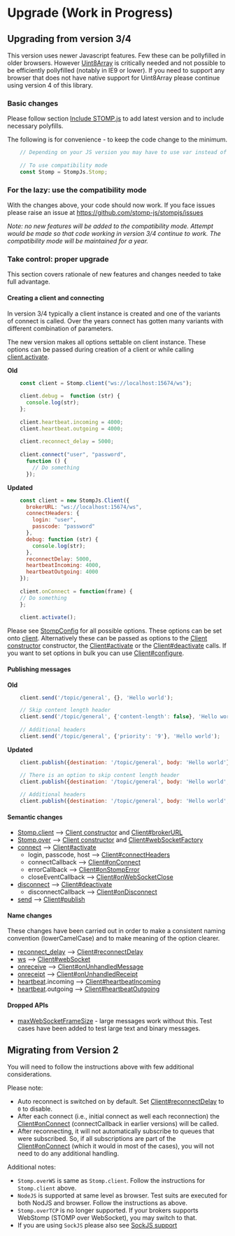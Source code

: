 # Upgrade (Work in Progress)

## Upgrading from version 3/4

This version uses newer Javascript features. Few these can be pollyfilled in older
browsers.
However [Uint8Array](https://developer.mozilla.org/en-US/docs/Web/JavaScript/Reference/Global_Objects/Uint8Array)
is critically needed and not possible to be efficiently pollyfilled  (notably in IE9 or lower).
If you need to support any browser that does not have native support for Uint8Array
please continue using version 4 of this library.

### Basic changes

Please follow section [Include STOMP.js](usage.html#include-stomp-js) to add latest version
and to include necessary polyfills.

The following is for convenience - to keep the code change to the minimum.

```javascript
    // Depending on your JS version you may have to use var instead of const 
     
    // To use compatibility mode
    const Stomp = StompJs.Stomp;
```

### For the lazy: use the compatibility mode

With the changes above, your code should now work. If you face issues please
raise an issue at https://github.com/stomp-js/stompjs/issues

*Note: no new features will be added to the compatibility mode.
Attempt would be made so that code working in version 3/4 continue
to work. The compatibility mode will be maintained for a year.*


### Take control: proper upgrade

This section covers rationale of new features and 
changes needed to take full advantage.

#### Creating a client and connecting

In version 3/4 typically a client instance is created and one of the
variants of connect is called.
Over the years connect has gotten many variants with different
combination of parameters.

The new version makes all options settable on client instance.
These options can be passed during creation of a client or while
calling [client.activate](https://stomp-js.github.io/stompjs/classes/Client.html#activate).

**Old**

```javascript
    const client = Stomp.client("ws://localhost:15674/ws");
    
    client.debug =  function (str) {
      console.log(str);
    };
    
    client.heartbeat.incoming = 4000;
    client.heartbeat.outgoing = 4000;
    
    client.reconnect_delay = 5000;
    
    client.connect("user", "password",
      function () {
        // Do something
      });
```

**Updated**

```javascript
    const client = new StompJs.Client({
      brokerURL: "ws://localhost:15674/ws",
      connectHeaders: {
        login: "user",
        passcode: "password"
      },
      debug: function (str) {
        console.log(str);
      },
      reconnectDelay: 5000,
      heartbeatIncoming: 4000,
      heartbeatOutgoing: 4000
    });
    
    client.onConnect = function(frame) {
    // Do something
    };
    
    client.activate();
```

Please see [StompConfig](../interfaces/StompConfig.html) for all possible options.
These options can be set onto [client](../classes/Client.html).
Alternatively these can be passed
as options to the [Client constructor](../classes/Client.html#constructor) constructor,
the [Client#activate](../classes/Client.html#activate)
or the [Client#deactivate](../classes/Client.html#deactivate) calls.
If you want to set options in bulk you can use [Client#configure](../classes/Client.html#configure).

#### Publishing messages

**Old**

```javascript
    client.send('/topic/general', {}, 'Hello world');

    // Skip content length header
    client.send('/topic/general', {'content-length': false}, 'Hello world');
 
    // Additional headers
    client.send('/topic/general', {'priority': '9'}, 'Hello world');
```

**Updated**

```javascript
    client.publish({destination: '/topic/general', body: 'Hello world'});

    // There is an option to skip content length header
    client.publish({destination: '/topic/general', body: 'Hello world', skipContentLengthHeader: true});
    
    // Additional headers
    client.publish({destination: '/topic/general', body: 'Hello world', headers: {'priority': '9'}});
```

#### Semantic changes

- [Stomp.client](../classes/Stomp.html#client) --> [Client constructor](../classes/Client.html#constructor)
  and [Client#brokerURL](../classes/Client.html#brokerURL)
- [Stomp.over](../classes/Stomp.html#over) --> [Client constructor](../classes/Client.html#constructor)
  and [Client#webSocketFactory](../classes/Client.html#webSocketFactory)
- [connect](../classes/CompatClient.html#connect) --> [Client#activate](../classes/Client.html#activate)
    - login, passcode, host --> [Client#connectHeaders](../classes/Client.html#connectHeaders)
    - connectCallback --> [Client#onConnect](../classes/Client.html#onConnect) 
    - errorCallback --> [Client#onStompError](../classes/Client.html#onStompError)
    - closeEventCallback --> [Client#onWebSocketClose](../classes/Client.html#onWebSocketClose) 
- [disconnect](../classes/CompatClient.html#disconnect) --> [Client#deactivate](../classes/Client.html#deactivate)
    - disconnectCallback --> [Client#onDisconnect](../classes/Client.html#onDisconnect)
- [send](../classes/CompatClient.html#send) --> [Client#publish](../classes/Client.html#publish)

#### Name changes

These changes have been carried out in order to make a consistent naming convention (lowerCamelCase)
and to make meaning of the option clearer.

- [reconnect_delay](../classes/CompatClient.html#reconnect_delay) --> [Client#reconnectDelay](../classes/Client.html#reconnectDelay)
- [ws](../classes/CompatClient.html#ws) --> [Client#webSocket](../classes/Client.html#webSocket)
- [onreceive](../classes/CompatClient.html#onreceive) --> [Client#onUnhandledMessage](../classes/Client.html#onUnhandledMessage)
- [onreceipt](../classes/CompatClient.html#onreceipt) --> [Client#onUnhandledReceipt](../classes/Client.html#onUnhandledReceipt)
- [heartbeat](../classes/CompatClient.html#heartbeat).incoming --> [Client#heartbeatIncoming](../classes/Client.html#heartbeatIncoming)
- [heartbeat](../classes/CompatClient.html#heartbeat).outgoing --> [Client#heartbeatOutgoing](../classes/Client.html#heartbeatOutgoing)

#### Dropped APIs

- [maxWebSocketFrameSize](../classes/CompatClient.html#maxWebSocketFrameSize) -  large messages
  work without this. Test cases have been added to test large text and binary messages.

## Migrating from Version 2

You will need to follow the instructions above with few additional considerations.

Please note:

* Auto reconnect is switched on by default.
  Set [Client#reconnectDelay](../classes/Client.html#reconnectDelay) to `0` to disable.
* After each connect (i.e., initial connect as well each reconnection) the 
  [Client#onConnect](../classes/Client.html#onConnect) (connectCallback in earlier versions)
  will be called.
* After reconnecting, it will not automatically subscribe to queues that were subscribed.
  So, if all subscriptions are part of the 
  [Client#onConnect](../classes/Client.html#onConnect) (which it would in most of the cases),
  you will not need to do any additional handling.

Additional notes:

- `Stomp.overWS` is same as `Stomp.client`. Follow the instructions for `Stomp.client` above.
- `NodeJS` is supported at same level as browser. Test suits are executed for both NodJS and browser.
  Follow the instructions as above.
- `Stomp.overTCP` is no longer supported. If your brokers supports WebStomp (STOMP over WebSocket),
  you may switch to that.
- If you are using `SockJS` please also see [SockJS support](../sockjs.html)
